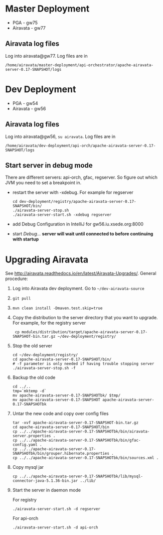 
# Master Deployment

* PGA - gw75
* Airavata - gw77

## Airavata log files

Log into airavata@gw77. Log files are in

    /home/airavata/master-deployment/api-orchestrator/apache-airavata-server-0.17-SNAPSHOT/logs

# Dev Deployment

* PGA - gw54
* Airavata - gw56

## Airavata log files

Log into airavata@gw56, `su airavata`. Log files are in

    /home/airavata/dev-deployment/api-orch/apache-airavata-server-0.17-SNAPSHOT/logs

## Start server in debug mode

There are different servers: api-orch, gfac, regserver.  So figure out which
JVM you need to set a breakpoint in.

* restart the server with -xdebug. For example for regserver

      cd dev-deployment/registry/apache-airavata-server-0.17-SNAPSHOT/bin/
      ./airavata-server-stop.sh
      ./airavata-server-start.sh -xdebug regserver
* add Debug Configuration in IntelliJ for gw56.iu.xsede.org:8000
* start *Debug...* **server will wait until connected to before continuing with startup**

# Upgrading Airavata

See http://airavata.readthedocs.io/en/latest/Airavata-Upgrades/.  General procedure:

1. Log into Airavata dev deployment. Go to `~/dev-airavata-source`
2. `git pull`
3. `mvn clean install -Dmaven.test.skip=true`
4. Copy the distribution to the server directory that you want to upgrade. For example, for the registry server

        cp modules/distribution/target/apache-airavata-server-0.17-SNAPSHOT-bin.tar.gz ~/dev-deployment/registry/
5. Stop the old server

       cd ~/dev-deployment/registry/
       cd apache-airavata-server-0.17-SNAPSHOT/bin/
       # -f parameter is only needed if having trouble stopping server
       ./airavata-server-stop.sh -f
6. Backup the old code

       cd ../..
       tmp=`mktemp -d`
       mv apache-airavata-server-0.17-SNAPSHOTbk/ $tmp/
       mv apache-airavata-server-0.17-SNAPSHOT apache-airavata-server-0.17-SNAPSHOTbk

7. Untar the new code and copy over config files

       tar -xvf apache-airavata-server-0.17-SNAPSHOT-bin.tar.gz
       cd apache-airavata-server-0.17-SNAPSHOT/bin
       cp ../../apache-airavata-server-0.17-SNAPSHOTbk/bin/airavata-server.properties .
       cp ../../apache-airavata-server-0.17-SNAPSHOTbk/bin/gfac-config.yaml .
       cp ../../apache-airavata-server-0.17-SNAPSHOTbk/bin/grouper.hibernate.properties .
       cp ../../apache-airavata-server-0.17-SNAPSHOTbk/bin/sources.xml .

8. Copy mysql jar

       cp ../../apache-airavata-server-0.17-SNAPSHOTbk/lib/mysql-connector-java-5.1.36-bin.jar ../lib/

9. Start the server in daemon mode

    For registry

       ./airavata-server-start.sh -d regserver

    For api-orch

       ./airavata-server-start.sh -d api-orch
